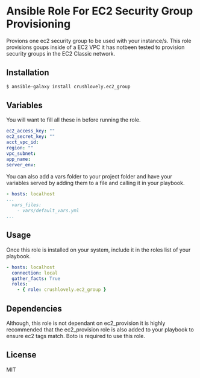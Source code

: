 # Ansible Role For EC2 Security Group Provisioning

Provions one ec2 security group to be used with your instance/s.  This role provisions goups inside of a EC2 VPC it has notbeen tested to provision security groups in the EC2 Classic network.

## Installation

``` bash
$ ansible-galaxy install crushlovely.ec2_group
```
## Variables

You will want to fill all these in before running the role.

``` yaml
ec2_access_key: ""
ec2_secret_key: ""
acct_vpc_id:
region: ""
vpc_subnet:
app_name:
server_env:
```
You can also add a vars folder to your project folder and have your variables served by adding them to a file and calling it in your playbook.

```yaml
- hosts: localhost
...
  vars_files:
    - vars/default_vars.yml
...
```
## Usage

Once this role is installed on your system, include it in the roles list of your playbook.

``` yaml
- hosts: localhost
  connection: local
  gather_facts: True
  roles:
    - { role: crushlovely.ec2_group }
```

## Dependencies

Although, this role is not dependant on ec2_provision it is highly recommended that the ec2_provision role is also added to your playbook to ensure ec2 tags match. Boto is required to use this role.

## License

MIT